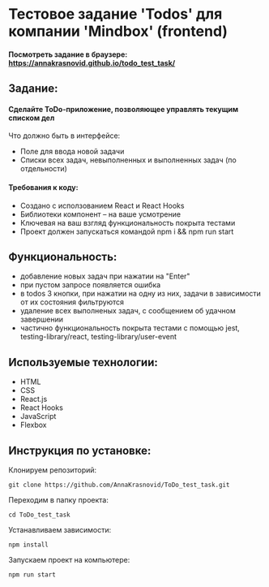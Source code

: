 # Тестовое задание 'Todos' для компании 'Mindbox' (frontend)

#### Посмотреть задание в браузере: https://annakrasnovid.github.io/todo_test_task/

## Задание:
#### Сделайте ToDo-приложение, позволяющее управлять текущим списком дел
Что должно быть в интерфейсе:
* Поле для ввода новой задачи
* Списки всех задач, невыполненных и выполненных задач (по отдельности)

#### Требования к коду:
* Создано с исползованием React и React Hooks
* Библиотеки компонент – на ваше усмотрение
* Ключевая на ваш взгляд функциональность покрыта тестами
* Проект должен запускаться командой npm i && npm run start

## Функциональность:
* добавление новых задач при нажатии на "Enter"
* при пустом запросе появляется ошибка
* в todos 3 кнопки, при нажатии на одну из них, задачи в зависимости от их состояния фильтруются
* удаление всех выполненых задач, с сообщением об удачном завершении
* частично функциональность покрыта тестами с помощью jest, testing-library/react, testing-library/user-event


## Используемые технологии:
* HTML
* CSS
* React.js
* React Hooks
* JavaScript
* Flexbox

## Инструкция по установке:
Клонируем репозиторий:
```
git clone https://github.com/AnnaKrasnovid/ToDo_test_task.git
```
Переходим в папку проекта:
```
cd ToDo_test_task
```
Устанавливаем зависимости:
```
npm install
```
Запускаем проект на компьютере:
```
npm run start
```

